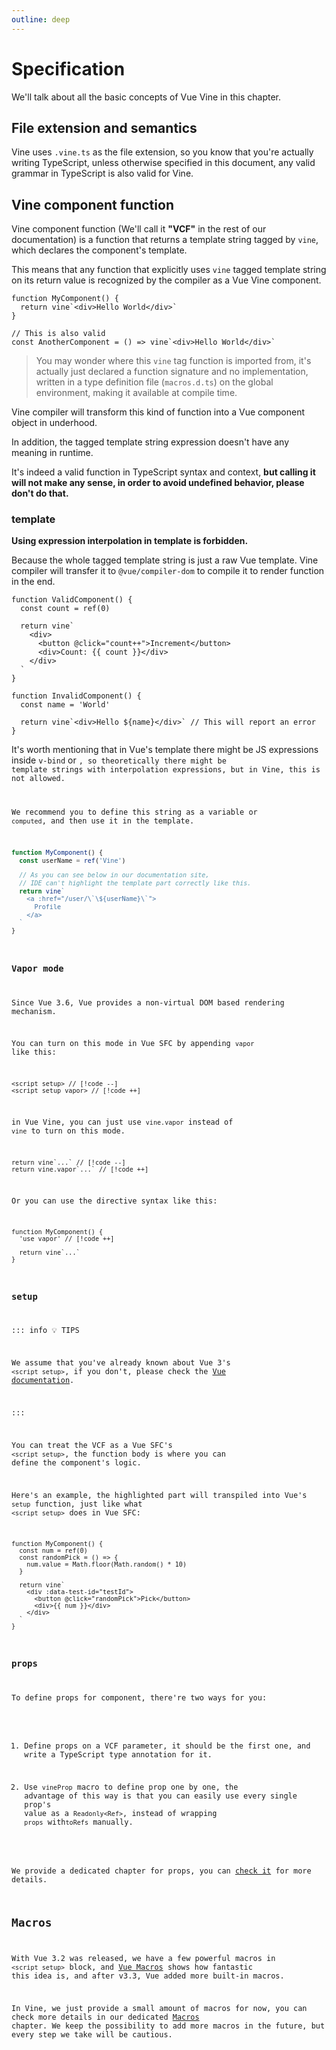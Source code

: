 ```yaml
---
outline: deep
---
```


# Specification

We'll talk about all the basic concepts of Vue Vine in this chapter.

## File extension and semantics

Vine uses `.vine.ts` as the file extension, so you know that you're actually writing TypeScript, unless otherwise specified in this document, any valid grammar in TypeScript is also valid for Vine.

## Vine component function

Vine component function (We'll call it **"VCF"** in the rest of our documentation) is a function that returns a template string tagged by `vine`, which declares the component's template.

This means that any function that explicitly uses `vine` tagged template string on its return value is recognized by the compiler as a Vue Vine component.

```vue-vine
function MyComponent() {
  return vine`<div>Hello World</div>`
}

// This is also valid
const AnotherComponent = () => vine`<div>Hello World</div>`
```

> You may wonder where this `vine` tag function is imported from, it's actually just declared a function signature and no implementation, written in a type definition file (`macros.d.ts`) on the global environment, making it available at compile time.

Vine compiler will transform this kind of function into a Vue component object in underhood.

In addition, the tagged template string expression doesn't have any meaning in runtime.

It's indeed a valid function in TypeScript syntax and context, <b class="text-rose-400">but calling it will not make any sense, in order to avoid undefined behavior, please don't do that.</b>

### template

**Using expression interpolation in template is forbidden.**

Because the whole tagged template string is just a raw Vue template. Vine compiler will transfer it to `@vue/compiler-dom` to compile it to render function in the end.

```vue-vine
function ValidComponent() {
  const count = ref(0)

  return vine`
    <div>
      <button @click="count++">Increment</button>
      <div>Count: {{ count }}</div>
    </div>
  `
}

function InvalidComponent() {
  const name = 'World'

  return vine`<div>Hello ${name}</div>` // This will report an error
}
```

It's worth mentioning that in Vue's template there might be JS expressions inside `v-bind` or <code v-text="'{{' + ' ... ' + '}}'" />, so theoretically there might be template strings with interpolation expressions, but in Vine, this is not allowed.

We recommend you to define this string as a variable or `computed`, and then use it in the template.

```ts
function MyComponent() {
  const userName = ref('Vine')

  // As you can see below in our documentation site,
  // IDE can't highlight the template part correctly like this.
  return vine`
    <a :href="/user/\`\${userName}\`">
      Profile
    </a>
  `
}
```

### Vapor mode <version-tip version="1.7.0" />

Since Vue 3.6, Vue provides a non-virtual DOM based rendering mechanism.

You can turn on this mode in Vue SFC by appending `vapor` like this:

```vue
<script setup> // [!code --]
<script setup vapor> // [!code ++]
```

in Vue Vine, you can just use `vine.vapor` instead of `vine` to turn on this mode.

```vue-vine
return vine`...` // [!code --]
return vine.vapor`...` // [!code ++]
```

Or you can use the directive syntax like this:

```vue-vine
function MyComponent() {
  'use vapor' // [!code ++]

  return vine`...`
}
```

### setup

::: info 💡 TIPS

We assume that you've already known about Vue 3's `<script setup>`, if you don't, please check the [Vue documentation](https://vuejs.org/guide/composition-api-introduction.html#script-setup).

:::

You can treat the VCF as a Vue SFC's `<script setup>`, the function body is where you can define the component's logic.

Here's an example, the highlighted part will transpiled into Vue's `setup` function, just like what `<script setup>` does in Vue SFC:

```vue-vine {2-5}
function MyComponent() {
  const num = ref(0)
  const randomPick = () => {
    num.value = Math.floor(Math.random() * 10)
  }

  return vine`
    <div :data-test-id="testId">
      <button @click="randomPick">Pick</button>
      <div>{{ num }}</div>
    </div>
  `
}
```

### props

To define props for component, there're two ways for you:

1. Define props on a VCF parameter, it should be the first one, and write a TypeScript type annotation for it.

2. Use `vineProp` macro to define prop one by one, the advantage of this way is that you can easily use every single prop's value as a `Readonly<Ref>`, instead of wrapping `props` with`toRefs` manually.

We provide a dedicated chapter for props, you can [check it](./props.html) for more details.

## Macros

With Vue 3.2 was released, we have a few powerful macros in `<script setup>` block, and [Vue Macros](https://vue-macros.sxzz.moe/) shows how fantastic this idea is, and after v3.3, Vue added more built-in macros.

In Vine, we just provide a small amount of macros for now, you can check more details in our dedicated [Macros](./macros.html) chapter. We keep the possibility to add more macros in the future, but every step we take will be cautious.
